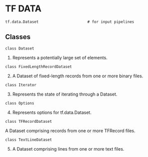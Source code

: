 # TF DATA
```
tf.data.Dataset                      # for input pipelines
```
## Classes
```
class Dataset
```
1. Represents a potentially large set of elements.
```
class FixedLengthRecordDataset
```
2. A Dataset of fixed-length records from one or more binary files.
```
class Iterator
```
3. Represents the state of iterating through a Dataset.
```
class Options
```
4. Represents options for tf.data.Dataset.
```
class TFRecordDataset
```
A Dataset comprising records from one or more TFRecord files.
```
class TextLineDataset
```
5. A Dataset comprising lines from one or more text files.
